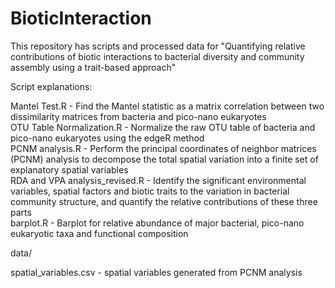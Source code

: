 # BioticInteraction

This repository has scripts and processed data for "Quantifying relative contributions of biotic interactions to bacterial diversity and community assembly using a trait-based approach"

Script explanations:
  
Mantel Test.R             - Find the Mantel statistic as a matrix correlation between two dissimilarity matrices from bacteria and pico-nano eukaryotes  
OTU Table Normalization.R - Normalize the raw OTU table of bacteria and pico-nano eukaryotes using the edgeR method  
PCNM analysis.R           - Perform the principal coordinates of neighbor matrices (PCNM) analysis to decompose the total spatial variation into a finite set of explanatory spatial variables  
RDA and VPA analysis_revised.R    - Identify the significant environmental variables, spatial factors and biotic traits to the variation in bacterial community structure, and quantify the relative contributions of  these three parts  
barplot.R                 - Barplot for relative abundance of major bacterial, pico-nano eukaryotic taxa and functional composition


data/

spatial_variables.csv 	- spatial variables generated from PCNM analysis  

